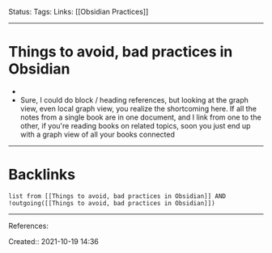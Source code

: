 Status: 
Tags: 
Links: [[Obsidian Practices]]
___
# Things to avoid, bad practices in Obsidian
- 
- Sure, I could do block / heading references, but looking at the graph view, even local graph view, you realize the shortcoming here. If all the notes from a single book are in one document, and I link from one to the other, if you're reading books on related topics, soon you just end up with a graph view of all your books connected
___
# Backlinks
```dataview
list from [[Things to avoid, bad practices in Obsidian]] AND !outgoing([[Things to avoid, bad practices in Obsidian]])
```
___
References:

Created:: 2021-10-19 14:36